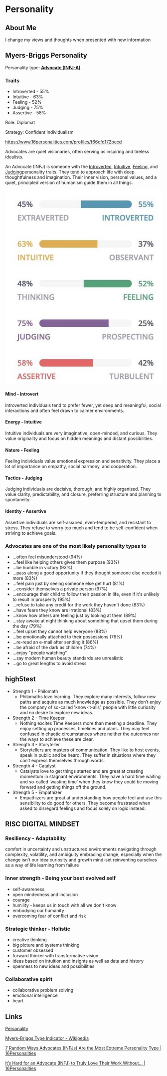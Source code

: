 # Personality

## About Me

I change my views and thoughts when presented with new information

## Myers-Briggs Personality

Personality type: **[Advocate (INFJ-A)](https://www.16personalities.com/infj-personality?utm_source=welcome-assertive-advocate&utm_medium=email&utm_campaign=results&utm_content=type-personality-0)**

### Traits

- Introverted - 55%
- Intuitive - 63%
- Feeling - 52%
- Judging - 75%
- Assertive - 58%

Role: Diplomat

Strategy: Confident Individualism

https://www.16personalities.com/profiles/f66cfd172becd

Advocates are quiet visionaries, often serving as inspiring and tireless idealists.

An Advocate (INFJ) is someone with the [Introverted](https://www.16personalities.com/articles/mind-introverted-vs-extraverted), [Intuitive](https://www.16personalities.com/articles/energy-intuitive-vs-observant), [Feeling](https://www.16personalities.com/articles/nature-thinking-vs-feeling), and [Judging](https://www.16personalities.com/articles/tactics-judging-vs-prospecting)personality traits. They tend to approach life with deep thoughtfulness and imagination. Their inner vision, personal values, and a quiet, principled version of humanism guide them in all things.

![image](../media/Personality-Deepak-image1.jpg)

#### Mind - Introvert

Introverted individuals tend to prefer fewer, yet deep and meaningful, social interactions and often feel drawn to calmer environments.

#### Energy - Intuitive

Intuitive individuals are very imaginative, open-minded, and curious. They value originality and focus on hidden meanings and distant possibilities.

#### Nature - Feeling

Feeling individuals value emotional expression and sensitivity. They place a lot of importance on empathy, social harmony, and cooperation.

#### Tactics - Judging

Judging individuals are decisive, thorough, and highly organized. They value clarity, predictability, and closure, preferring structure and planning to spontaneity.

#### Identity - Assertive

Assertive individuals are self-assured, even-tempered, and resistant to stress. They refuse to worry too much and tend to be self-confident when striving to achieve goals.

### Advocates are one of the most likely personality types to

- ...often feel misunderstood (94%)
- ...feel like helping others gives them purpose (93%)
- ...be humble in victory (93%)
- ...pass along a good opportunity if they thought someone else needed it more (83%)
- ...feel pain just by seeing someone else get hurt (81%)
- ...consider themselves a private person (97%)
- ...encourage their child to follow their passion in life, even if it's unlikely to result in prosperity (95%)
- ...refuse to take any credit for the work they haven't done (83%)
- ...have fears they know are irrational (83%)
- ...know how others are feeling just by looking at them (89%)
- ...stay awake at night thinking about something that upset them during the day (79%)
- ...feel upset they cannot help everyone (88%)
- ...be emotionally attached to their possessions (76%)
- ...re-read an e-mail after sending it (86%)
- ...be afraid of the dark as children (74%)
- ...enjoy "people watching"
- ...say modern human beauty standards are unrealistic
- ...go to great lengths to avoid stress

## high5test

- Strength 1 - Philomath
	- Philomaths love learning. They explore many interests, follow new paths and acquire as much knowledge as possible. They don’t enjoy the company of so-called 'know-it-alls’, people with little curiosity and no desire to explore new ideas.
- Strength 2 - Time Keeper
	- Nothing excites Time Keepers more than meeting a deadline. They enjoy setting up processes, timelines and plans. They may feel confused in chaotic circumstances where neither the outcomes nor the ways to achieve these are clear.
- Strength 3 - Storyteller
	- Storytellers are masters of communication. They like to host events, speak in public and be heard. They suffer in situations where they can’t express themselves through words.
- Strength 4 - Catalyst
	- Catalysts love to get things started and are great at creating momentum in stagnant environments. They have a hard time waiting and so-called ‘wasting time’ when they know they could be moving forward and getting things off the ground.
- Strength 5 - Empathizer
	- Empathizers are great at understanding how people feel and use this sensibility to do good for others. They become frustrated when asked to disregard feelings and focus solely on logic instead.

## RISC DIGITAL MINDSET

### Resiliency - Adaptability

comfort in uncertainty and unstructured environments
navigating through complexity, volatility, and ambiguity
embracing change, especially when the change isn't our idea
curiosity and growth mind-set
reinventing ourselves as a way of life
learning from failure

### Inner strength - Being your best evolved self

- self-awareness
- open mindedness and inclusion
- courage
- humility - keeps us in touch with all we don't know
- embodying our humanity
- overcoming fear of conflict and risk

### Strategic thinker - Holistic

- creative thinking
- big picture and systems thinking
- customer obsessed
- forward thinker with transformative vision
- ideas based on intuition and insights as well as data and history
- openness to new ideas and possibilities

### Collaborative spirit

- collaborative problem solving
- emotional intelligence
- heart

## Links

[Personality](psychology/personality.md)

[Myers-Briggs Type Indicator - Wikipedia](https://en.wikipedia.org/wiki/Myers%E2%80%93Briggs_Type_Indicator)

[7 Random Ways Advocates (INFJs) Are the Most Extreme Personality Type | 16Personalities](https://www.16personalities.com/articles/7-random-ways-advocates-infjs-are-the-most-extreme-personality-type)

[It’s Hard for an Advocate (INFJ) to Truly Love Their Work Without… | 16Personalities](https://www.16personalities.com/articles/its-hard-for-an-advocate-infj-to-truly-love-their-work-without)
